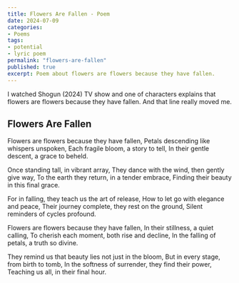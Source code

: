 ```yaml
---
title: Flowers Are Fallen - Poem
date: 2024-07-09
categories:
- Poems
tags: 
- potential
- lyric poem
permalink: "flowers-are-fallen"
published: true
excerpt: Poem about flowers are flowers because they have fallen.
---
```

I watched Shogun (2024) TV show and one of characters explains that flowers are flowers because they have fallen. And that line really moved me.

## Flowers Are Fallen
Flowers are flowers because they have fallen,
Petals descending like whispers unspoken,
Each fragile bloom, a story to tell,
In their gentle descent, a grace to beheld.

Once standing tall, in vibrant array,
They dance with the wind, then gently give way,
To the earth they return, in a tender embrace,
Finding their beauty in this final grace.

For in falling, they teach us the art of release,
How to let go with elegance and peace,
Their journey complete, they rest on the ground,
Silent reminders of cycles profound.

Flowers are flowers because they have fallen,
In their stillness, a quiet calling,
To cherish each moment, both rise and decline,
In the falling of petals, a truth so divine.

They remind us that beauty lies not just in the bloom,
But in every stage, from birth to tomb,
In the softness of surrender, they find their power,
Teaching us all, in their final hour.